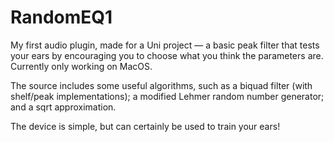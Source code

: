 # RandomEQ1
My first audio plugin, made for a Uni project — a basic peak filter that tests your ears by encouraging you to choose what you think the parameters are.
Currently only working on MacOS.

The source includes some useful algorithms, such as a biquad filter (with shelf/peak implementations);
a modified Lehmer random number generator; and a sqrt approximation.

The device is simple, but can certainly be used to train your ears!
